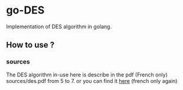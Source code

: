 # go-DES

Implementation of DES algorithm in golang. 

## How to use ?


### sources
The DES algorithm in-use here is describe in the pdf (French only) sources/des.pdf from 5 to 7.
or you can find it [here](https://www.commentcamarche.net/contents/204-introduction-au-chiffrement-avec-des) (french only again)
